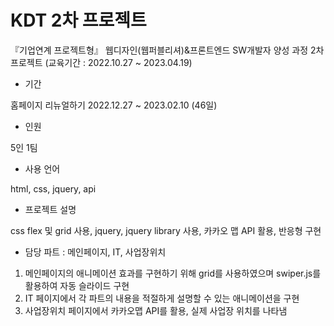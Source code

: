 # KDT 2차 프로젝트

『기업연계 프로젝트형』 웹디자인(웹퍼블리셔)&프론트엔드 SW개발자 양성 과정 2차 프로젝트 (교육기간 : 2022.10.27 ~ 2023.04.19)


- 기간

홈페이지 리뉴얼하기 2022.12.27 ~ 2023.02.10 (46일)


- 인원

5인 1팀


- 사용 언어 

html, css, jquery, api


- 프로젝트 설명

css flex 및 grid 사용, jquery, jquery library 사용, 카카오 맵 API 활용, 반응형 구현

- 담당 파트 : 
메인페이지, IT, 사업장위치

1. 메인페이지의 애니메이션 효과를 구현하기 위해 grid를 사용하였으며 swiper.js를 활용하여 자동 슬라이드 구현
2. IT 페이지에서 각 파트의 내용을 적절하게 설명할 수 있는 애니메이션을 구현
3. 사업장위치 페이지에서 카카오맵 API를 활용, 실제 사업장 위치를 나타냄






